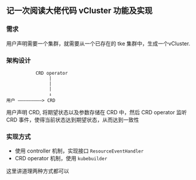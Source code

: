 ## 记一次阅读大佬代码 vCluster 功能及实现

### 需求

用户声明需要一个集群，就需要从一个已存在的 tke 集群中，生成一个vCluster.

### 架构设计

```text
           CRD operator
                |
                |
                |
                ↓
用户 —————————> CRD 
```

用户声明 CRD, 将期望状态以及参数存储在 CRD 中，然后 CRD operator 监听 CRD 事件，使得当前状态达到期望状态，从而达到一致性

### 实现方式

- 使用 controller 机制，实现接口 `ResourceEventHandler`
- CRD operator 机制，使用 `kubebuilder`

这里讲道理两种方式都可以
